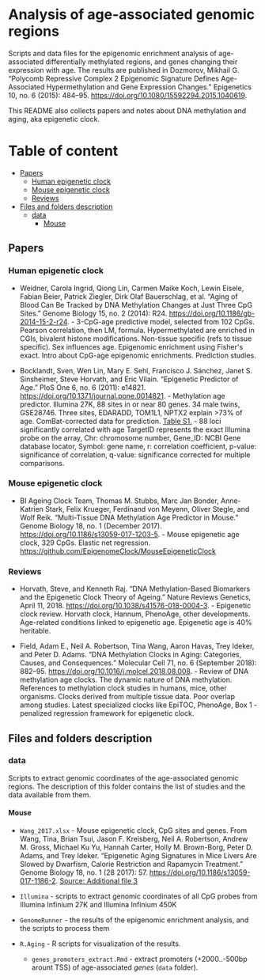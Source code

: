 # Analysis of age-associated genomic regions

Scripts and data files for the epigenomic enrichment analysis of age-associated differentially methylated regions, and genes changing their expression with age. The results are published in Dozmorov, Mikhail G. “Polycomb Repressive Complex 2 Epigenomic Signature Defines Age-Associated Hypermethylation and Gene Expression Changes.” Epigenetics 10, no. 6 (2015): 484–95. https://doi.org/10.1080/15592294.2015.1040619.

This README also collects papers and notes about DNA methylation and aging, aka epigenetic clock.

# Table of content

* [Papers](#Papers)
  * [Human epigenetic clock](#Human-epigenetic-clock)
  * [Mouse epigenetic clock](#Mouse-epigenetic-clock)
  * [Reviews](#Reviews)
* [Files and folders description](#Files-and-folders-description)
  * [data](#data)
    * [Mouse](#mouse)

## Papers

### Human epigenetic clock

- Weidner, Carola Ingrid, Qiong Lin, Carmen Maike Koch, Lewin Eisele, Fabian Beier, Patrick Ziegler, Dirk Olaf Bauerschlag, et al. “Aging of Blood Can Be Tracked by DNA Methylation Changes at Just Three CpG Sites.” Genome Biology 15, no. 2 (2014): R24. https://doi.org/10.1186/gb-2014-15-2-r24. - 3-CpG-age predictive model, selected from 102 CpGs. Pearson correlation, then LM, formula. Hypermethylated are enriched in CGIs, bivalent histone modifications. Non-tissue specific (refs to tissue specific). Sex influences age. Epigenomic enrichment using Fisher's exact. Intro about CpG-age epigenomic enrichments. Prediction studies.

- Bocklandt, Sven, Wen Lin, Mary E. Sehl, Francisco J. Sánchez, Janet S. Sinsheimer, Steve Horvath, and Eric Vilain. “Epigenetic Predictor of Age.” PloS One 6, no. 6 (2011): e14821. https://doi.org/10.1371/journal.pone.0014821. - Methylation age predictor. Illumina 27K,  88 sites in or near 80 genes. 34 male twins, GSE28746. Three sites, EDARADD, TOM1L1, NPTX2 explain >73% of age. ComBat-corrected data for prediction. [Table S1.](https://journals.plos.org/plosone/article/file?type=supplementary&id=info:doi/10.1371/journal.pone.0014821.s002) - 88 loci significantly correlated with age TargetID represents the exact Illumina probe on the array, Chr: chromosome number, Gene_ID: NCBI Gene database locator, Symbol: gene name, r: correlation coefficient, p-value: significance of correlation, q-value: significance corrected for multiple comparisons.

### Mouse epigenetic clock

- BI Ageing Clock Team, Thomas M. Stubbs, Marc Jan Bonder, Anne-Katrien Stark, Felix Krueger, Ferdinand von Meyenn, Oliver Stegle, and Wolf Reik. “Multi-Tissue DNA Methylation Age Predictor in Mouse.” Genome Biology 18, no. 1 (December 2017). https://doi.org/10.1186/s13059-017-1203-5. - Mouse epigenetic age clock, 329 CpGs. Elastic net regression. https://github.com/EpigenomeClock/MouseEpigeneticClock


### Reviews

- Horvath, Steve, and Kenneth Raj. “DNA Methylation-Based Biomarkers and the Epigenetic Clock Theory of Ageing.” Nature Reviews Genetics, April 11, 2018. https://doi.org/10.1038/s41576-018-0004-3. - Epigenetic clock review. Horvath clock, Hannum, PhenoAge, other developments. Age-related conditions linked to epigenetic age. Epigenetic age is 40% heritable.

- Field, Adam E., Neil A. Robertson, Tina Wang, Aaron Havas, Trey Ideker, and Peter D. Adams. “DNA Methylation Clocks in Aging: Categories, Causes, and Consequences.” Molecular Cell 71, no. 6 (September 2018): 882–95. https://doi.org/10.1016/j.molcel.2018.08.008. - Review of DNA methylation age clocks. The dynamic nature of DNA methylation. References to methylation clock studies in humans, mice, other organisms. Clocks derived from multiple tissue data. Poor overlap among studies. Latest specialized clocks like EpiTOC, PhenoAge,  Box 1 - penalized regression framework for epigenetic clock.


## Files and folders description

### data

Scripts to extract genomic coordinates of the age-associated genomic regions. The description of this folder contains the list of studies and the data available from them.

#### Mouse

- `Wang_2017.xlsx` - Mouse epigenetic clock, CpG sites and genes. From Wang, Tina, Brian Tsui, Jason F. Kreisberg, Neil A. Robertson, Andrew M. Gross, Michael Ku Yu, Hannah Carter, Holly M. Brown-Borg, Peter D. Adams, and Trey Ideker. “Epigenetic Aging Signatures in Mice Livers Are Slowed by Dwarfism, Calorie Restriction and Rapamycin Treatment.” Genome Biology 18, no. 1 (28 2017): 57. https://doi.org/10.1186/s13059-017-1186-2. [Source: Additional file 3](https://static-content.springer.com/esm/art%3A10.1186%2Fs13059-017-1186-2/MediaObjects/13059_2017_1186_MOESM3_ESM.xlsx)



- `Illumina` - scripts to extract genomic coordinates of all CpG probes from Illumina Infinium 27K and Illumina Infinium 450K

- `GenomeRunner` - the results of the epigenomic enrichment analysis, and the scripts to process them

- `R.Aging` - R scripts for visualization of the results.

	- `genes_promoters_extract.Rmd` - extract promoters (+2000..-500bp arount TSS) of age-associated _genes_ (`data` folder).

